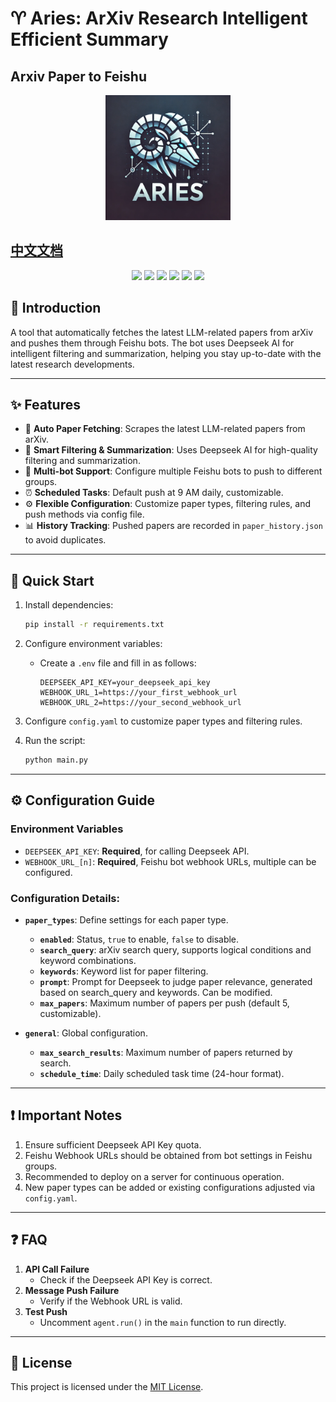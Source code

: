 # ♈️ Aries: ArXiv Research Intelligent Efficient Summary
## Arxiv Paper to Feishu


<p align="center">
  <img src="assert/ARIES.webp" alt="ARIES Logo" width="200"/>
</p>



[中文文档](README_zh.md)
---

<p align="center">
  <a href=""><img src="https://img.shields.io/badge/Aries-v1.0-darkcyan"></a>
  <a href='https://github.com/LAMDASZ-ML/Aries'><img src='https://img.shields.io/badge/Project-Page-Green'></a>
  <a href=""><img src="https://img.shields.io/github/stars/LAMDASZ-ML/Aries?color=4fb5ee"></a>
  <a href="https://hits.seeyoufarm.com"><img src="https://hits.seeyoufarm.com/api/count/incr/badge.svg?url=https%3A%2F%2Fgithub.com%2FLAMDASZ-ML%2FAries&count_bg=%2379C83D&title_bg=%23555555&icon=&icon_color=%23E7E7E7&title=visitors&edge_flat=false"/></a>
  <a href=""><img src="https://black.readthedocs.io/en/stable/_static/license.svg"></a>
  <a href=""><img src="https://img.shields.io/github/last-commit/LAMDASZ-ML/Aries?color=blue"></a>
</p>


## 🎉 Introduction

A tool that automatically fetches the latest LLM-related papers from arXiv and pushes them through Feishu bots. The bot uses Deepseek AI for intelligent filtering and summarization, helping you stay up-to-date with the latest research developments.

---

## ✨ Features

- 🤖 **Auto Paper Fetching**: Scrapes the latest LLM-related papers from arXiv.
- 🧠 **Smart Filtering & Summarization**: Uses Deepseek AI for high-quality filtering and summarization.
- 📱 **Multi-bot Support**: Configure multiple Feishu bots to push to different groups.
- ⏰ **Scheduled Tasks**: Default push at 9 AM daily, customizable.
- ⚙️ **Flexible Configuration**: Customize paper types, filtering rules, and push methods via config file.
- 📊 **History Tracking**: Pushed papers are recorded in `paper_history.json` to avoid duplicates.

---

## 🚀 Quick Start

1. Install dependencies:
   ```bash
   pip install -r requirements.txt
   ```
2. Configure environment variables:
   - Create a `.env` file and fill in as follows:
     ```
     DEEPSEEK_API_KEY=your_deepseek_api_key
     WEBHOOK_URL_1=https://your_first_webhook_url
     WEBHOOK_URL_2=https://your_second_webhook_url
     ```

3. Configure `config.yaml` to customize paper types and filtering rules.

4. Run the script:
   ```bash
   python main.py
   ```

---

## ⚙️ Configuration Guide

### Environment Variables

- `DEEPSEEK_API_KEY`: **Required**, for calling Deepseek API.
- `WEBHOOK_URL_[n]`: **Required**, Feishu bot webhook URLs, multiple can be configured.

### Configuration Details:

- **`paper_types`**: Define settings for each paper type.
  - **`enabled`**: Status, `true` to enable, `false` to disable.
  - **`search_query`**: arXiv search query, supports logical conditions and keyword combinations.
  - **`keywords`**: Keyword list for paper filtering.
  - **`prompt`**: Prompt for Deepseek to judge paper relevance, generated based on search_query and keywords. Can be modified.
  - **`max_papers`**: Maximum number of papers per push (default 5, customizable).

- **`general`**: Global configuration.
  - **`max_search_results`**: Maximum number of papers returned by search.
  - **`schedule_time`**: Daily scheduled task time (24-hour format).

---

## ❗ Important Notes

1. Ensure sufficient Deepseek API Key quota.
2. Feishu Webhook URLs should be obtained from bot settings in Feishu groups.
3. Recommended to deploy on a server for continuous operation.
4. New paper types can be added or existing configurations adjusted via `config.yaml`.

---

## ❓ FAQ

1. **API Call Failure**
   - Check if the Deepseek API Key is correct.
2. **Message Push Failure**
   - Verify if the Webhook URL is valid.
3. **Test Push**
   - Uncomment `agent.run()` in the `main` function to run directly.

---

## 📄 License

This project is licensed under the [MIT License](https://opensource.org/license/mit).
